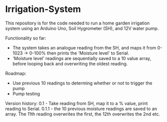 # Irrigation-System
This repository is for the code needed to run a home garden irrigation system using an Arduino Uno, Soil Hygrometer (SH), and 12V water pump.

Functionality so far:
- The system takes an analogue reading from the SH, and maps it from 0-1023 -> 0-100% then prints the 'Moisture level' to Serial.
- 'Moisture level' readings are sequentially saved to a 10 value array, before looping back and overwriting the oldest reading.

Roadmap:
- Use previous 10 readings to determing whether or not to trigger the pump
- Pump testing

Version history:
0.1 - Take reading from SH, map it to a % value, print reading to Serial.
0.1.1 - the 10 previous moisture readings are saved to an array. The 11th reading overwrites the first, the 12th overwrites the 2nd etc. 
